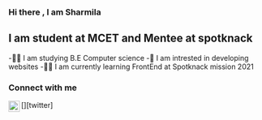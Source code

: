 ### Hi there , I am Sharmila

## I am student at MCET and Mentee at spotknack
-👩‍🎓 I am studying B.E Computer science 
-👀 I am intrested in developing websites
-👩‍💻 I am currently learning FrontEnd at Spotknack mission 2021

### Connect with me 

[<img align="left" alt="twitter" width="22px" src="https://raw.githubusercontent.com/rahuldkjain/github-profile-readme-generator/master/src/images/icons/Social/twitter.svg" />][twitter]
